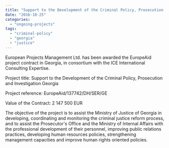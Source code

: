 ```yaml
---
title: "Support to the Development of the Criminal Policy, Prosecution and Investigation Georgia"
date: "2016-10-25"
categories: 
  - "ongoing-projects"
tags: 
  - "criminal-policy"
  - "georgia"
  - "justice"
---
```


European Projects Management Ltd. has been awarded the EuropeAid project contract in Georgia, in consortium with the ICE International Consulting Expertise.

Project title: Support to the Development of the Criminal Policy, Prosecution and Investigation Georgia

Project reference: EuropeAid/137742/DH/SER/GE

Value of the Contract: 2 147 500 EUR

The objective of the project is to assist the Ministry of Justice of Georgia in developing, coordinating and monitoring the criminal justice reform process, and to assist the Prosecutor's Office and the Ministry of Internal Affairs with the professional development of their personnel, improving public relations practices, developing human resources policies, strengthening management capacities and improve human rights oriented policies.

